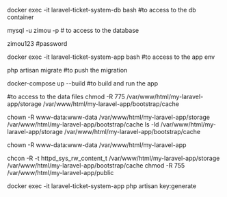 docker exec -it laravel-ticket-system-db bash #to access to the db container

mysql -u zimou -p # to access to the database

zimou123   #password

docker exec -it laravel-ticket-system-app bash #to access to the app env


php artisan migrate      #to push the migration

docker-compose up --build      #to build and run the app

#to access to the data files
chmod -R 775 /var/www/html/my-laravel-app/storage /var/www/html/my-laravel-app/bootstrap/cache

chown -R www-data:www-data /var/www/html/my-laravel-app/storage /var/www/html/my-laravel-app/bootstrap/cache
ls -ld /var/www/html/my-laravel-app/storage /var/www/html/my-laravel-app/bootstrap/cache

chown -R www-data:www-data /var/www/html/my-laravel-app

chcon -R -t httpd_sys_rw_content_t /var/www/html/my-laravel-app/storage /var/www/html/my-laravel-app/bootstrap/cache
chmod -R 755 /var/www/html/my-laravel-app/public

docker exec -it laravel-ticket-system-app php artisan key:generate